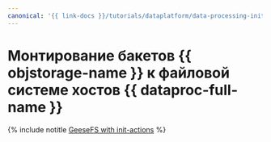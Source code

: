 ```yaml
---
canonical: '{{ link-docs }}/tutorials/dataplatform/data-processing-init-actions-geesefs'
---
```


# Монтирование бакетов {{ objstorage-name }} к файловой системе хостов {{ dataproc-full-name }}

{% include notitle [GeeseFS with init-actions](../../_tutorials/dataplatform/data-processing-init-actions-geesefs.md) %}
